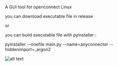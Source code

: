 A GUI tool for openconnect Linux

you can download executable file in release  

or 

you can build executable file with pyinstaller :

pyinstaller --onefile main.py  --name=anyconnector --hiddenimport=_argon2


![alt text](http://i65.tinypic.com/idc39t.png)


